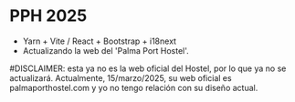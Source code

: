 # PPH 2025

* Yarn + Vite / React + Bootstrap + i18next
* Actualizando la web del 'Palma Port Hostel'.

#DISCLAIMER: esta ya no es la web oficial del Hostel, por lo que ya no se actualizará. Actualmente, 15/marzo/2025, su web oficial es palmaporthostel.com y yo no tengo relación con su diseño actual.
